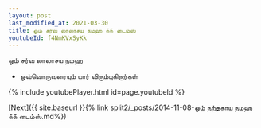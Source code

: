 ```yaml
---
layout: post
last_modified_at: 2021-03-30
title: ஓம் சர்வ லாலாசய நமஹ ௧௧ டைம்ஸ்
youtubeId: f4NmKVxSyKk
---
```

 
 
 ஓம் சர்வ லாலாசய நமஹ  
 
 -  ஒவ்வொருவரையும் யார் விரும்புகிறார்கள் 
 
  
 
  
 
 
 
 
 
 


{% include youtubePlayer.html id=page.youtubeId %}
 
[Next]({{ site.baseurl }}{% link  split2/_posts/2014-11-08-ஓம் நற்தகாய நமஹ ௧௧ டைம்ஸ்.md%})
 
